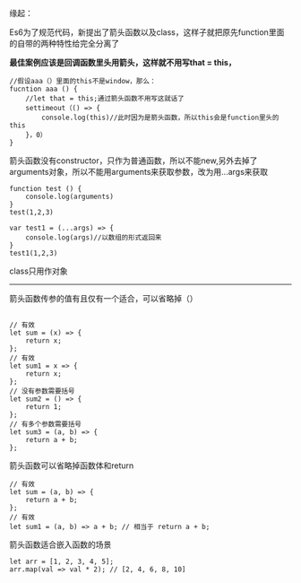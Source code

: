 缘起：

Es6为了规范代码，新提出了箭头函数以及class，这样子就把原先function里面的自带的两种特性给完全分离了

**最佳案例应该是回调函数里头用箭头，这样就不用写that = this，**

```
//假设aaa（）里面的this不是window，那么：
fucntion aaa () {
    //let that = this;通过箭头函数不用写这就话了
	settimeout（() => {
		console.log(this)//此时因为是箭头函数，所以this会是function里头的this
	}，0）
}
```





箭头函数没有constructor，只作为普通函数，所以不能new,另外去掉了arguments对象，所以不能用arguments来获取参数，改为用...args来获取

```
function test () {
	console.log(arguments)
}
test(1,2,3)

var test1 = (...args) => {
	console.log(args)//以数组的形式返回来
}
test1(1,2,3)
```



class只用作对象



-----------------------------------------------------------------------------------------------------------------------------------------------------------

箭头函数传参的值有且仅有一个适合，可以省略掉（）

```

// 有效
let sum = (x) => {
	return x;
};
// 有效
let sum1 = x => {
	return x;
};
// 没有参数需要括号
let sum2 = () => {
	return 1;
};
// 有多个参数需要括号
let sum3 = (a, b) => {
	return a + b;
};
```



箭头函数可以省略掉函数体和return

```
// 有效
let sum = (a, b) => {
	return a + b;
};
// 有效
let sum1 = (a, b) => a + b; // 相当于 return a + b;
```



箭头函数适合嵌入函数的场景

```
let arr = [1, 2, 3, 4, 5];
arr.map(val => val * 2); // [2, 4, 6, 8, 10]
```




